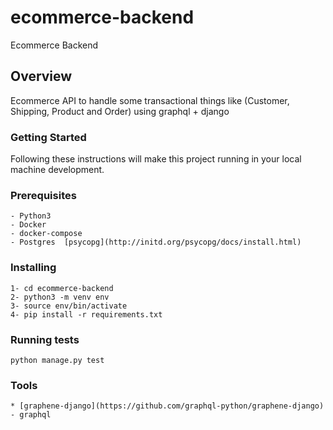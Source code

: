 # ecommerce-backend
Ecommerce Backend

## Overview
Ecommerce API to handle some transactional things like (Customer, Shipping, Product and Order) using graphql + django

### Getting Started
Following these instructions will make this project running in your local machine development.

### Prerequisites

```buildoutcfg
- Python3
- Docker
- docker-compose
- Postgres  [psycopg](http://initd.org/psycopg/docs/install.html)
```

### Installing
```buildoutcfg
1- cd ecommerce-backend
2- python3 -m venv env
3- source env/bin/activate
4- pip install -r requirements.txt
```

### Running tests

```buildoutcfg
python manage.py test
```

### Tools
```buildoutcfg
* [graphene-django](https://github.com/graphql-python/graphene-django) - graphql
```